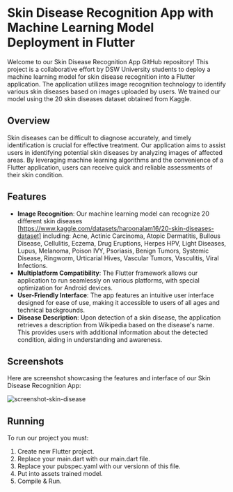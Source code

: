 # Skin Disease Recognition App with Machine Learning Model Deployment in Flutter

Welcome to our Skin Disease Recognition App GitHub repository! This project is a collaborative effort by DSW University students to deploy a machine learning model for skin disease recognition into a Flutter application. The application utilizes image recognition technology to identify various skin diseases based on images uploaded by users. We trained our model using the 20 skin diseases dataset obtained from Kaggle.

## Overview

Skin diseases can be difficult to diagnose accurately, and timely identification is crucial for effective treatment. Our application aims to assist users in identifying potential skin diseases by analyzing images of affected areas. By leveraging machine learning algorithms and the convenience of a Flutter application, users can receive quick and reliable assessments of their skin condition.

## Features

* **Image Recognition**: Our machine learning model can recognize 20 different skin diseases [https://www.kaggle.com/datasets/haroonalam16/20-skin-diseases-dataset] including: Acne, Actinic Carcinoma, Atopic Dermatitis, Bullous Disease, Cellulitis, Eczema, Drug Eruptions, Herpes HPV, Light Diseases, Lupus, Melanoma, Poison IVY, Psoriasis, Benign Tumors, Systemic Disease, Ringworm, Urticarial Hives, Vascular Tumors, Vasculitis, Viral Infections.
* **Multiplatform Compatibility**: The Flutter framework allows our application to run seamlessly on various platforms, with special optimization for Android devices.
* **User-Friendly Interface**: The app features an intuitive user interface designed for ease of use, making it accessible to users of all ages and technical backgrounds.
* **Disease Description**: Upon detection of a skin disease, the application retrieves a description from Wikipedia based on the disease's name. This provides users with additional information about the detected condition, aiding in understanding and awareness.

## Screenshots

Here are screenshot showcasing the features and interface of our Skin Disease Recognition App:

![screenshot-skin-disease](https://github.com/jkorzeniovski/projekt_zesp/assets/63556516/463d5f01-4e9d-4aaa-968f-3e0a0fece56c)

## Running

To run our project you must:
1. Create new Flutter project.
2. Replace your main.dart with our main.dart file.
3. Replace your pubspec.yaml with our versionn of this file.
4. Put into assets trained model.
5. Compile & Run.
